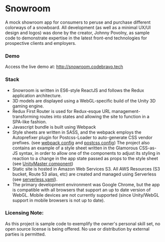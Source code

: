 # Snowroom

A mock showroom app for consumers to peruse and purchase different colorways of a snowboard. 
All development (as well as a minimal UX/UI design and logos) was done by the creator, Johnny Povolny, 
as sample code to demonstrate expertise in the latest front-end technologies for prospective clients 
and employers. 


### Demo

Access the live demo at: http://snowroom.codebravo.tech

### Stack

* Snowroom is written in ES6-style ReactJS and follows the Redux application architecture. 
* 3D models are displayed using a WebGL-specific build of the Unity 3D gaming engine. 
* Redux First Router is used for Redux-esque URL management- transforming routes into states and allowing 
the site to function in a SPA-like fashion.
* Javascript bundle is built using Webpack
* Style sheets are written in SASS, and the webpack employs the Autoprefixer plugin for Postcss-Loader to auto-generate CSS vendor prefixes. (see [webpack config](https://github.com/johnnypovolny/snowroom/blob/master/webpack.config.js) and [postcss config](https://github.com/johnnypovolny/snowroom/blob/master/postcss.config.js)) The project also contains
an example of a style sheet written in the Glamorous CSS-as-JS syntax, in order to allow one of the components to adjust its styling in reaction to a change in the app state passed as props to the style sheet
 (see [UnityMaster component](https://github.com/johnnypovolny/snowroom/blob/master/src/components/UnityMaster/UnityMaster.style.js))
* Static site is hosted in Amazon Web Services S3. All AWS Resources (S3 bucket, Route 53 alias, etc) are created and managed using Serverless (see [serverless.yaml](https://github.com/johnnypovolny/snowroom/blob/master/serverless.yaml)). 
* The primary development environment was Google Chrome, but the app is compatible with all browsers that support an 
up to date version of WebGL. Mobile devices are not currently supported (since Unity/WebGL support in mobile browsers 
is not up to date).

### Licensing Note:
As this project is sample code to exemplify the owner's personal skill set, no open source license is being offered. 
No use or distribution by external parties is permitted.  
 